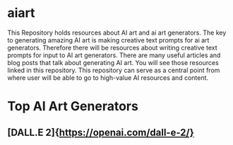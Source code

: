 # aiart
This Repository holds resources about AI art and ai art generators. The key to generating amazing AI art is making creative text prompts for ai art generators. 
Therefore there  will be resources about writing creative text prompts for input to AI art generators. There are many useful articles and blog posts that talk about generating AI art. You will see those resources linked in this repository.
This repository can serve as a central point from where user will be able to go to high-value AI resources and content.
# Top AI Art Generators
## [DALL.E 2]{https://openai.com/dall-e-2/}
